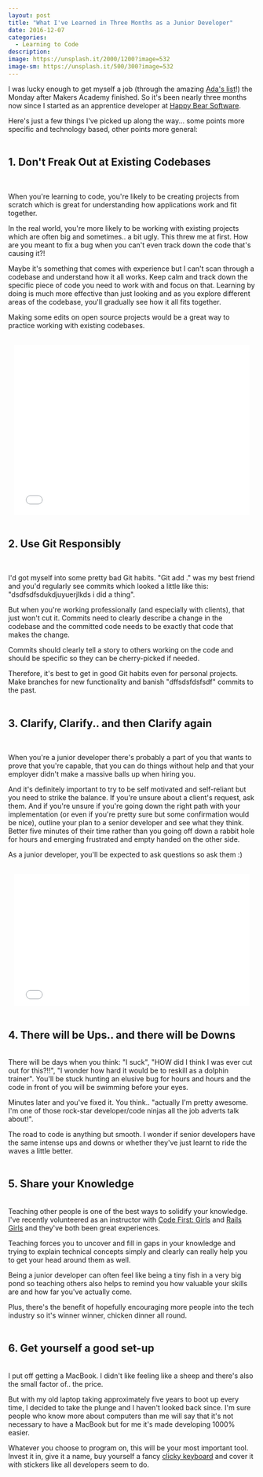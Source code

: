 ```yaml
---
layout: post
title: "What I've Learned in Three Months as a Junior Developer"
date: 2016-12-07
categories:
  - Learning to Code
description:
image: https://unsplash.it/2000/1200?image=532
image-sm: https://unsplash.it/500/300?image=532
---
```

I was lucky enough to get myself a job (through the amazing <a href="http://adaslist.co/">Ada's list</a>!) the Monday after Makers Academy finished. So it's been nearly three months now since I started as an apprentice developer at <a href="https://www.happybearsoftware.com/">Happy Bear Software</a>.

Here's just a few things I've picked up along the way... some points more specific and technology based, other points more general:
<br><br>

## 1. Don't Freak Out at Existing Codebases
<br>

When you're learning to code, you're likely to be creating projects from scratch which is great for understanding how applications work and fit together.

In the real world, you're more likely to be working with existing projects which are often big and sometimes.. a bit ugly. This threw me at first. How are you meant to fix a bug when you can't even track down the code that's causing it?!

Maybe it's something that comes with experience but I can't scan through a codebase and understand how it all works. Keep calm and track down the specific piece of code you need to work with and focus on that. Learning by doing is much more effective than just looking and as you explore different areas of the codebase, you'll gradually see how it all fits together.

Making some edits on open source projects would be a great way to practice working with existing codebases.<br><br>

<div style="text-align: center;">
  <iframe src="//giphy.com/embed/SF565FdZWkE12" width="480" height="347" frameBorder="0" align="middle" class="giphy-embed" allowFullScreen></iframe><br><br>
</div>

## 2. Use Git Responsibly
<br>

I'd got myself into some pretty bad Git habits. "Git add ." was my best friend and you'd regularly see commits which looked a little like this: "dsdfsdfsdukdjuyuerjlkds i did a thing".

But when you're working professionally (and especially with clients), that just won't cut it. Commits need to clearly describe a change in the codebase and the committed code needs to be exactly that code that makes the change.

Commits should clearly tell a story to others working on the code and should be specific so they can be cherry-picked if needed.

Therefore, it's best to get in good Git habits even for personal projects. Make branches for new functionality and banish "dffsdsfdsfsdf" commits to the past.<br><br>

## 3. Clarify, Clarify.. and then Clarify again
<br>

When you're a junior developer there's probably a part of you that wants to prove that you're capable, that you can do things without help and that your employer didn't make a massive balls up when hiring you.

And it's definitely important to try to be self motivated and self-reliant but you need to strike the balance. If you're unsure about a client's request, ask them. And if you're unsure if you're going down the right path with your implementation (or even if you're pretty sure but some confirmation would be nice), outline your plan to a senior developer and see what they think. Better five minutes of their time rather than you going off down a rabbit hole for hours and emerging frustrated and empty handed on the other side.

As a junior developer, you'll be expected to ask questions so ask them :)<br><br>

<div style="text-align: center;">
  <iframe src="//giphy.com/embed/R7weSSUjdPdoA" width="480" height="269" text-align:center frameBorder="0" class="giphy-embed" allowFullScreen></iframe><br><br>
</div>

## 4. There will be Ups.. and there will be Downs
<br>
There will be days when you think: "I suck", "HOW did I think I was ever cut out for this?!!", "I wonder how hard it would be to reskill as a dolphin trainer". You'll be stuck hunting an elusive bug for hours and hours and the code in front of you will be swimming before your eyes.

Minutes later and you've fixed it. You think.. "actually I'm pretty awesome. I'm one of those rock-star developer/code ninjas all the job adverts talk about!".

The road to code is anything but smooth. I wonder if senior developers have the same intense ups and downs or whether they've just learnt to ride the waves a little better.<br><br>

## 5. Share your Knowledge
<br>
Teaching other people is one of the best ways to solidify your knowledge. I've recently volunteered as an instructor with <a href="http://www.codefirstgirls.org.uk/">Code First: Girls</a> and <a href="http://railsgirls.com/">Rails Girls</a> and they've both been great experiences.

Teaching forces you to uncover and fill in gaps in your knowledge and trying to explain technical concepts simply and clearly can really help you to get your head around them as well.

Being a junior developer can often feel like being a tiny fish in a very big pond so teaching others also helps to remind you how valuable your skills are and how far you've actually come.

Plus, there's the benefit of hopefully encouraging more people into the tech industry so it's winner winner, chicken dinner all round.<br><br>

## 6. Get yourself a good set-up
<br>
I put off getting a MacBook. I didn't like feeling like a sheep and there's also the small factor of.. the price.

But with my old laptop taking approximately five years to boot up every time, I decided to take the plunge and I haven't looked back since. I'm sure people who know more about computers than me will say that it's not necessary to have a MacBook but for me it's made developing 1000% easier.

Whatever you choose to program on, this will be your most important tool. Invest it in, give it a name, buy yourself a fancy <a href="http://uk.pcmag.com/keyboards-products/84334/guide/the-best-mechanical-keyboards-of-2016">clicky keyboard</a> and cover it with stickers like all developers seem to do.
